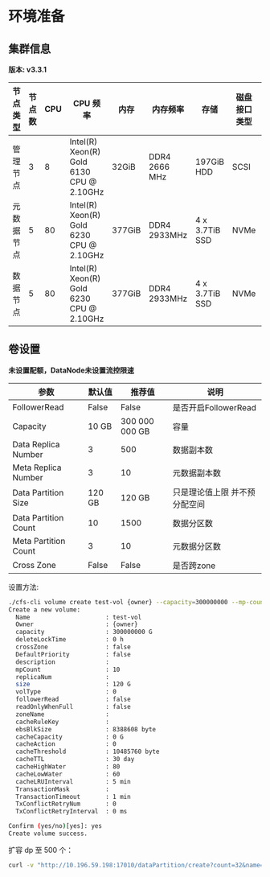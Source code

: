# 环境准备

## 集群信息

**版本: v3.3.1**

| 节点类型   | 节点数 | CPU | CPU 频率                                 | 内存   | 内存频率      | 存储           | 磁盘接口类型 | 网络    | 备注       |
|--------|--------|-----|------------------------------------------|--------|---------------|----------------|--------------|---------|----------|
| 管理节点   | 3      | 8   | Intel(R) Xeon(R) Gold 6130 CPU @ 2.10GHz | 32GiB  | DDR4 2666 MHz | 197GiB     HDD | SCSI         | 10 Gb/s | docker容器 |
| 元数据节点 | 5      | 80  | Intel(R) Xeon(R) Gold 6230 CPU @ 2.10GHz | 377GiB | DDR4 2933MHz  | 4 x 3.7TiB SSD | NVMe         | 50 Gb/s | 混合部署   |
| 数据节点   | 5      | 80  | Intel(R) Xeon(R) Gold 6230 CPU @ 2.10GHz | 377GiB | DDR4 2933MHz  | 4 x 3.7TiB SSD | NVMe         | 50 Gb/s | 混合部署   |


## 卷设置

**未设置配额，DataNode未设置流控限速**

| 参数                 | 默认值 | 推荐值         | 说明                          |
|----------------------|--------|----------------|-----------------------------|
| FollowerRead         | False  | False          | 是否开启FollowerRead          |
| Capacity             | 10 GB  | 300 000 000 GB | 容量                          |
| Data Replica Number  | 3      | 500            | 数据副本数                    |
| Meta Replica Number  | 3      | 10             | 元数据副本数                  |
| Data Partition Size  | 120 GB | 120 GB         | 只是理论值上限 并不预分配空间 |
| Data Partition Count | 10     | 1500           | 数据分区数                    |
| Meta Partition Count | 3      | 10             | 元数据分区数                  |
| Cross Zone           | False  | False          | 是否跨zone                    |

设置方法:

```bash
./cfs-cli volume create test-vol {owner} --capacity=300000000 --mp-count=10
Create a new volume:
  Name                     : test-vol
  Owner                    : {owner}
  capacity                 : 300000000 G
  deleteLockTime           : 0 h
  crossZone                : false
  DefaultPriority          : false
  description              : 
  mpCount                  : 10
  replicaNum               : 
  size                     : 120 G
  volType                  : 0
  followerRead             : false
  readOnlyWhenFull         : false
  zoneName                 : 
  cacheRuleKey             : 
  ebsBlkSize               : 8388608 byte
  cacheCapacity            : 0 G
  cacheAction              : 0
  cacheThreshold           : 10485760 byte
  cacheTTL                 : 30 day
  cacheHighWater           : 80
  cacheLowWater            : 60
  cacheLRUInterval         : 5 min
  TransactionMask          : 
  TransactionTimeout       : 1 min
  TxConflictRetryNum       : 0
  TxConflictRetryInterval  : 0 ms

Confirm (yes/no)[yes]: yes
Create volume success.
```

扩容 dp 至 500 个：

```bash
curl -v "http://10.196.59.198:17010/dataPartition/create?count=32&name=test-vol"
```

